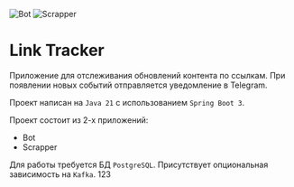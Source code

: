 ![Bot](https://github.com/Macbeth-Klm/Tinkoff-java-course-2024/actions/workflows/bot.yml/badge.svg)
![Scrapper](https://github.com/Macbeth-Klm/Tinkoff-java-course-2024/actions/workflows/scrapper.yml/badge.svg)

# Link Tracker

Приложение для отслеживания обновлений контента по ссылкам.
При появлении новых событий отправляется уведомление в Telegram.

Проект написан на `Java 21` с использованием `Spring Boot 3`.

Проект состоит из 2-х приложений:
* Bot
* Scrapper

Для работы требуется БД `PostgreSQL`. Присутствует опциональная зависимость на `Kafka`. 123
